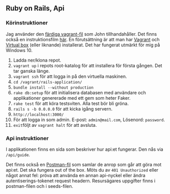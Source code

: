 ## Ruby on Rails, Api

### Körinstruktioner

Jag använder den [färdiga vagrant-fil](https://github.com/thajo/ruby-on-rails-vagrant) som John tillhandahåller. Det finns också en instruktionsfilm [här](http://orion.lnu.se/pub/education/course/1DV450/vt16/vagrantup.mp4). En förutsättning är att man har [Vagrant](https://www.vagrantup.com/downloads.html) och [Virtual box](https://www.virtualbox.org/wiki/Downloads) (eller liknande) installerat. Det har fungerat utmärkt för mig på Windows 10. 

1. Ladda ner/klona repot. 
2. `vagrant up` i repots root-katalog för att installera för första gången. Det tar ganska länge.
3. `vagrant ssh` för att logga in på den virtuella maskinen. 
4. `cd /vagrant/rails-application/`
5. `bundle install --without production`
6. `rake db:setup` för att initialisera databasen med användare och applikationer genererade med ett gem som heter Faker.
7. `rake test` för att köra testsviten. Alla test bör bli gröna. 
8. `rails s -b 0.0.0.0` för att kicka igång servern. 
9. `http://localhost:3000/`
10. För att logga in som admin. E-post: `admin@mail.com`, Lösenord: `password`.
11. `exit`följt av `vagrant halt` för att avsluta. 

### Api instruktioner
I applikationen finns en sida som beskriver hur api:et fungerar. Den nås via `/api/guide`.

Det finns också en [Postman-fil](https://github.com/me222wm/1dv450_me222wm/blob/master/ApiTestCollection.json.postman_collection) som samlar de anrop som går att göra mot api:et. Det ska fungera out of the box. Möts du av `401 Unauthorized` eller något annat fel: pröva att använda en annan api-nyckel eller ändra autentiserings-tokenet request headern. Resursägares uppgifter finns i postman-filen och i seeds-filen. 

